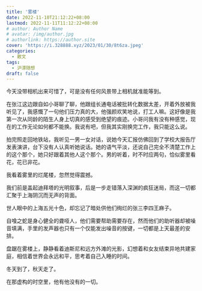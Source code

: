```yaml
---
title: '雾楼'
date: 2022-11-10T21:12:22+08:00
lastmod: 2022-11-11T11:12:22+08:00
# author: Author Name
# avatar: /img/author.jpg
# authorlink: https://author.site
cover: 'https://i.328888.xyz/2023/01/30/8t6za.jpeg'
categories:
  - 散文
tags:
  - 沪漂随想
draft: false
---
```


今天没带相机出来可惜了，可是没有任何风景带上相机就准能等到。

<!--more-->

在张江这边跟自如小哥聊了聊，他跟组长通电话被批转化数据太差，开着外放被我听见了，我感慨了一句他们压力真的大，他强颜欢笑地说，打工人嘛。这好像是我第一次从同龄的陌生人身上切真的感受到绝望的痕迹。小哥问我有没有种感觉，现在的工作无论如何都不能换。我说有吧，但我其实刚换完工作，我只能这么说。

拍完照走回地铁站，我听见一男一女对话，说她今天汇报仿佛回到了学校大报告厅发表演讲，台下没有人认真听她说话。她的语气平淡，还说自己完全不清楚工作上的这个那个，她只好跟着其他人这个那个。男的听着，时不时应两句，恰似雾里看花，花已非花。

我看着雾里的烂尾楼，忽然觉得震撼。

我们前是盖起迪拜塔的光明叙事，后是一步走错落入深渊的疯狂迷局，而这一切都汇聚于上海阴沉而无声的背面。

世人眼中的上海五光十色，却忘记了暗处供他们绚烂的张三李四王麻子。

自喰之蛇是身心健全的聋哑人，他们需要帮助需要存在，然而他们的助听器却被噪音填满，手里的发声器也只有一个仅能发出噪音的按键，一切都是上天最差的安排。

盘踞在雾楼上，静静看着迪斯尼和远方外滩的光影，幻想着和女友结束异地共建家庭，相信着世界会永远和平，思考着自己入睡的时间。

冬天到了，秋天走了。

在那虚构的时空里，他有他没有的一切。
